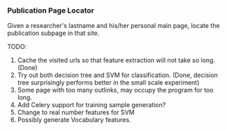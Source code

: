### Publication Page Locator

Given a researcher's lastname and his/her personal main page, locate the publication subpage in that site. 



TODO:

1. Cache the visited urls so that feature extraction will not take so long. (Done) 
2. Try out both decision tree and SVM for classification. (Done, decision tree surprisingly performs better in the small scale experiment)
3. Some page with too many outlinks, may occupy the program for too long.
4. Add Celery support for training sample generation? 
5. Change to real number features for SVM
6. Possibly generate Vocabulary features.